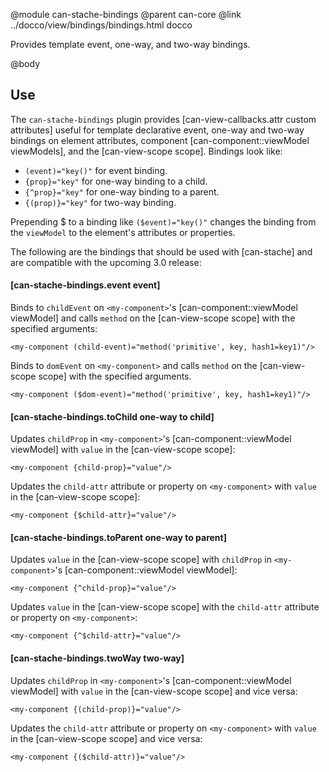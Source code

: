 @module can-stache-bindings
@parent can-core
@link ../docco/view/bindings/bindings.html docco

Provides template event, one-way, and two-way bindings. 

@body

## Use

The `can-stache-bindings` plugin provides [can-view-callbacks.attr custom attributes] useful for template declarative event, one-way and two-way 
bindings on element attributes, component [can-component::viewModel viewModels], and the [can-view-scope scope]. Bindings look like:

- `(event)="key()"` for event binding.
- `{prop}="key"` for one-way binding to a child.
- `{^prop}="key"` for one-way binding to a parent.
- `{(prop)}="key"` for two-way binding.

Prepending $ to a binding like `($event)="key()"` changes the binding from the `viewModel` to the element's attributes or properties.

The following are the bindings that should be used with [can-stache] and are compatible with the upcoming 
3.0 release:

#### [can-stache-bindings.event event]

Binds to `childEvent` on `<my-component>`'s [can-component::viewModel viewModel] and calls 
`method` on the [can-view-scope scope] with the specified arguments:

```
<my-component (child-event)="method('primitive', key, hash1=key1)"/>
```

Binds to `domEvent` on `<my-component>` and calls 
`method` on the [can-view-scope scope] with the specified arguments.

```
<my-component ($dom-event)="method('primitive', key, hash1=key1)"/>
```

#### [can-stache-bindings.toChild one-way to child]

Updates `childProp` in `<my-component>`'s [can-component::viewModel viewModel] with `value` in the [can-view-scope scope]:

```
<my-component {child-prop}="value"/>
```

Updates the `child-attr` attribute or property on `<my-component>` with `value` 
in the [can-view-scope scope]:

```
<my-component {$child-attr}="value"/>
```

#### [can-stache-bindings.toParent one-way to parent]

Updates `value` in the [can-view-scope scope]  with `childProp` 
in `<my-component>`'s [can-component::viewModel viewModel]:

```
<my-component {^child-prop}="value"/>
```

Updates `value` 
in the [can-view-scope scope] with the `child-attr` attribute or property on `<my-component>`:

```
<my-component {^$child-attr}="value"/>
```

#### [can-stache-bindings.twoWay two-way]

Updates `childProp` in `<my-component>`'s [can-component::viewModel viewModel] with `value` in the [can-view-scope scope] and vice versa:

```
<my-component {(child-prop)}="value"/>
```

Updates the `child-attr` attribute or property on `<my-component>` with `value` 
in the [can-view-scope scope] and vice versa:

```
<my-component {($child-attr)}="value"/>
```

